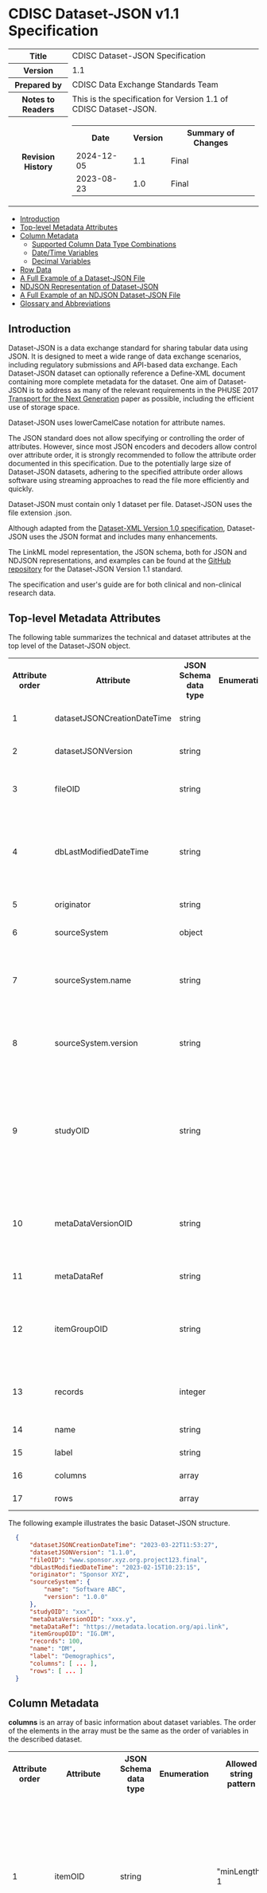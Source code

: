 # CDISC Dataset-JSON v1.1 Specification

<table title="Version information">
  <colgroup>
    <col class="first">
    <col>
  </colgroup>
  <tbody>
    <tr>
      <th>Title</th>
      <td>CDISC Dataset-JSON Specification</td>
    </tr>
    <tr>
      <th>Version</th>
      <td>1.1</td>
    </tr>
    <tr>
      <th>Prepared by</th>
      <td>CDISC Data Exchange Standards Team</td>
    </tr>
    <tr>
      <th>Notes to Readers</th>
      <td>This is the specification for Version 1.1 of CDISC Dataset-JSON.</td>
    </tr>
    <tr>
      <th colspan="1">Revision History</th>
      <td colspan="1">
        <table title="Revision  hidstory">
          <tbody>
            <tr>
              <th>Date</th>
              <th>Version</th>
              <th>Summary of Changes</th>
            </tr>
            <tr>
              <td>2024-12-05</td>
              <td>1.1</td>
              <td>Final</td>
            </tr>
            <tr>
              <td>2023-08-23</td>
              <td>1.0</td>
              <td>Final</td>
            </tr>
          </tbody>
        </table>
      </td>
    </tr>
  </tbody>
</table>

- [Introduction](#introduction)
- [Top-level Metadata Attributes](#toplevelmetadataattributes)
- [Column Metadata](#columnmetadata)
  - [Supported Column Data Type Combinations](#supportedcolumndatatypecombinations)
  - [Date/Time Variables](#datetimevariables)
  - [Decimal Variables](#decimalvariables)
- [Row Data](#rowdata)
- [A Full Example of a Dataset-JSON File](#afullexampleofadatasetjsonfile)
- [NDJSON Representation of Dataset-JSON](#ndjsonrepresentationofdatasetjson)
- [A Full Example of an NDJSON Dataset-JSON File](#afullexampleofanndjsondatasetjsonfile)
- [Glossary and Abbreviations](#glossaryandabbreviations)

## <a id="introduction"></a>Introduction

Dataset-JSON is a data exchange standard for sharing tabular data using JSON. It is designed to meet a wide range of data exchange scenarios, including regulatory submissions and API-based data exchange. Each Dataset-JSON dataset can optionally reference a Define-XML document containing more complete metadata for the dataset. One aim of Dataset-JSON is to address as many of the relevant requirements in the PHUSE 2017 [Transport for the Next Generation](https://www.cdisc.org/sites/default/files/2023-05/Transport-for-the-Next-Generation-Version-1.0.pdf) paper as possible, including the efficient use of storage space.

Dataset-JSON uses lowerCamelCase notation for attribute names.

The JSON standard does not allow specifying or controlling the order of attributes. However, since most JSON encoders and decoders allow control over attribute order, it is strongly recommended to follow the attribute order documented in this specification. Due to the potentially large size of Dataset-JSON datasets, adhering to the specified attribute order allows software using streaming approaches to read the file more efficiently and quickly.

Dataset-JSON must contain only 1 dataset per file. Dataset-JSON uses the file extension .json.

Although adapted from the [Dataset-XML Version 1.0 specification](https://www.cdisc.org/standards/foundational/dataset-xml/dataset-xml-v10), Dataset-JSON uses the JSON format and includes many enhancements.

The LinkML model representation, the JSON schema, both for JSON and NDJSON representations, and examples can be found at the [GitHub repository](https://github.com/cdisc-org/DataExchange-DatasetJson) for the Dataset-JSON Version 1.1 standard.

The specification and user's guide are for both clinical and non-clinical research data.

## <a id="toplevelmetadataattributes"></a>Top-level Metadata Attributes

 The following table summarizes the technical and dataset attributes at the top level of the Dataset-JSON object.

<table title="Top-level Metadata Attributes">
  <tbody>
    <tr>
      <th>Attribute order</th>
      <th>Attribute</th>
      <th>JSON Schema data type</th>
      <th>Enumeration</th>
      <th>Allowed string pattern</th>
      <th>Usage</th>
      <th>Description</th>
    </tr>
    <tr>
      <td>1</td>
      <td>datasetJSONCreationDateTime</td>
      <td>string</td>
      <td></td>
      <td>YYYY-MM-DD<strong>T</strong>hh:mm:ss(.n+)?(((+|-)hh:mm)|Z)?</td>
      <td>Required</td>
      <td>The date/time the Dataset-JSON file was created.</td>
    </tr>
    <tr>
      <td>2</td>
      <td>datasetJSONVersion</td>
      <td>string</td>
      <td></td>
      <td>1.1(.(0|([1-9][0-9]*)))?</td>
      <td>Required</td>
      <td>The version of the Dataset-JSON standard used to create the dataset.</td>
    </tr>
    <tr>
      <td>3</td>
      <td>fileOID</td>
      <td>string</td>
      <td></td>
      <td>"minLength": 1</td>
      <td>Optional</td>
      <td>A unique identifier for this dataset. See the <a href="https://wiki.cdisc.org/display/PUB/Element+Identifiers+and+References">
          ODM specification</a> for OID considerations.
      </td>
    </tr>
    <tr>
      <td>4</td>
      <td>dbLastModifiedDateTime</td>
      <td>string</td>
      <td></td>
      <td>YYYY-MM-DD<strong>T</strong>hh:mm:ss(.n+)?(((+|-)hh:mm)|Z)?</td>
      <td>Optional</td>
      <td>The date/time the source database was last modified before creating the
          Dataset-JSON file. dbLastModifiedDateTime must be on or before the
          date/time the Dataset-JSON file was created (datasetJSONCreationDateTime).
      </td>
    </tr>
    <tr>
      <td>5</td>
      <td>originator</td>
      <td>string</td>
      <td></td>
      <td></td>
      <td>Optional</td>
      <td>The organization that generated the Dataset-JSON dataset.</td>
    </tr>
    <tr>
      <td>6</td>
      <td>sourceSystem</td>
      <td>object</td>
      <td></td>
      <td></td>
      <td>Optional</td>
      <td>The information system from which the content of this dataset was sourced.</td>
    </tr>
    <tr>
      <td>7</td>
      <td>sourceSystem.name</td>
      <td>string</td>
      <td></td>
      <td></td>
      <td>Required</td>
      <td>The name of the sourceSystem above. The sourceSystem itself
          is an optional attribute. However, when the sourceSystem is
          present, the name is a required attribute of the sourceSystem.
      </td>
    </tr>
    <tr>
      <td>8</td>
      <td>sourceSystem.version</td>
      <td>string</td>
      <td></td>
      <td></td>
      <td>Required</td>
      <td>The version of the sourceSystem above. The sourceSystem itself is an optional
          attribute. However, when the sourceSystem is present, the version is a
          required attribute of the sourceSystem.
      </td>
    </tr>
    <tr>
      <td>9</td>
      <td>studyOID</td>
      <td>string</td>
      <td></td>
      <td>"minLength": 1</td>
      <td>Optional</td>
      <td>Unique identifier for the
          study that may also function as a foreign key to a Study/@OID in an
          associated Define-XML document, or to any studyOID references that are used as
          keys in other documents; i.e., documents created based on the ICH
          eCTD STF Specification. See the
          <a href="https://wiki.cdisc.org/display/PUB/Element+Identifiers+and+References">ODM specification</a> for
          OID considerations.
      </td>
    </tr>
    <tr>
      <td>10</td>
      <td>metaDataVersionOID</td>
      <td>string</td>
      <td></td>
      <td>"minLength": 1</td>
      <td>Optional</td>
      <td>Unique identifier for the
          metadata version that may also function as a foreign key to a
          MetaDataVersion/@OID in an associated Define-XML file. See the <a href=
          "https://wiki.cdisc.org/display/PUB/Element+Identifiers+and+References">ODM specification</a>
          for OID considerations.
      </td>
    </tr>
    <tr>
      <td>11</td>
      <td>metaDataRef</td>
      <td>string</td>
      <td></td>
      <td></td>
      <td>Optional</td>
      <td>URI for the metadata file describing the dataset (e.g., a Define-XML file).
      </td>
    </tr>
    <tr>
      <td>12</td>
      <td>itemGroupOID</td>
      <td>string</td>
      <td></td>
      <td>"minLength": 1</td>
      <td>Required</td>
      <td>Unique identifier for the
          dataset that may also function as a foreign key to an
          ItemGroupDef/@OID in an associated Define-XML file. See the <a href="https://wiki.cdisc.org/display/PUB/Element+Identifiers+and+References">
          ODM specification</a> for OID considerations.
      </td>
    </tr>
    <tr>
      <td>13</td>
      <td>records</td>
      <td>integer</td>
      <td></td>
      <td>"minimum": 0</td>
      <td>Required</td>
      <td>The total number of records in
          a dataset. Since "rows" is an optional object, records=0 allows for the
          transfer of metadata without sending data.
      </td>
    </tr>
    <tr>
      <td>14</td>
      <td>name</td>
      <td>string</td>
      <td></td>
      <td>"minLength": 1</td>
      <td>Required</td>
      <td>The human-readable name for the dataset.</td>
    </tr>
    <tr>
      <td>15</td>
      <td>label</td>
      <td>string</td>
      <td></td>
      <td></td>
      <td>Required</td>
      <td>A short description of the
      dataset.</td>
    </tr>
    <tr>
      <td>16</td>
      <td>columns</td>
      <td>array</td>
      <td></td>
      <td></td>
      <td>Required</td>
      <td>An array of metadata objects that describe the dataset variables.</td>
    </tr>
    <tr>
      <td>17</td>
      <td>rows</td>
      <td>array</td>
      <td></td>
      <td></td>
      <td>Optional</td>
      <td>An array of data record arrays that represent the dataset rows.</td>
    </tr>
  </tbody>
</table>

  The following example illustrates the basic Dataset-JSON structure.

```json
  {
      "datasetJSONCreationDateTime": "2023-03-22T11:53:27",
      "datasetJSONVersion": "1.1.0",
      "fileOID": "www.sponsor.xyz.org.project123.final",
      "dbLastModifiedDateTime": "2023-02-15T10:23:15",
      "originator": "Sponsor XYZ",
      "sourceSystem": {
          "name": "Software ABC",
          "version": "1.0.0"
      },
      "studyOID": "xxx",
      "metaDataVersionOID": "xxx.y",
      "metaDataRef": "https://metadata.location.org/api.link",
      "itemGroupOID": "IG.DM",
      "records": 100,
      "name": "DM",
      "label": "Demographics",
      "columns": [ ... ],
      "rows": [ ... ]
  }
```  

## <a id="columnmetadata"></a>Column Metadata

**columns** is an array of basic information about dataset variables. The order of the elements in the array must be the same as the order of variables in the described dataset.

<table title="Column metadata">
  <tbody>
    <tr>
      <th>Attribute order</th>
      <th>Attribute</th>
      <th>JSON Schema data type</th>
      <th>Enumeration</th>
      <th>Allowed string pattern</th>
      <th>Usage</th>
      <th>Description</th>
    </tr>
    <tr>
      <td>1</td>
      <td>itemOID</td>
      <td>string</td>
      <td></td>
      <td>"minLength": 1</td>
      <td>Required</td>
      <td>Unique identifier for the
        variable that may also function as a foreign key to an
        ItemDef/@OID in an associated Define-XML file. See the <a href=
        "https://wiki.cdisc.org/display/PUB/Element+Identifiers+and+References">ODM specification</a> for OID considerations.
      </td>
    </tr>
    <tr>
      <td>2</td>
      <td>name</td>
      <td>string</td>
      <td></td>
      <td>"minLength": 1</td>
      <td>Required</td>
      <td>Variable name</td>
    </tr>
    <tr>
      <td>3</td>
      <td>label</td>
      <td>string</td>
      <td></td>
      <td></td>
      <td>Required</td>
      <td>Variable description</td>
    </tr>
    <tr>
      <td>4</td>
      <td>dataType</td>
      <td>string</td>
      <td>["string", "integer", "decimal", "float", "double",
          "boolean", "datetime", "date", "time", "URI"]
      </td>
      <td></td>
      <td>Required</td>
      <td>Logical data type of the variable. The dataType attribute represents
          the planned specificity of the data.
          <p>See the <a href=
          "https://wiki.cdisc.org/display/PUB/Data+Formats">ODM Data Formats</a> specification
          for details.</p>
          <p><strong>Note:</strong> Decimal numbers represented as a string
          in JSON must use the dot (.) as the decimal separator. When a
          thousand separator is used in a decimal represented as string, the
          comma is used.</p>
          <p><strong>Note:</strong> The boolean data type in JSON only
          supports true and false. Currently, CDISC standards like ADaM,
          SDTM, and SEND do not support the boolean data type. These
          standards instead use flags like "Y" and "N".</p>
      </td>
    </tr>
    <tr>
      <td>5</td>
      <td>targetDataType</td>
      <td>string</td>
      <td>["integer", "decimal"]</td>
      <td></td>
      <td>Optional</td>
      <td>Indicates the data type into which the receiving system
          must transform the associated Dataset-JSON variable. The variable
          with the data type attribute of dataType must be converted into the
          targetDataType when transforming the Dataset-JSON dataset into a
          format for operational use (e.g., SAS dataset, R dataframe, loading
          into a system's data store). Only specify targetDataType when it is
          different from the dataType attribute or the JSON data type and
          the data needs to be transformed by the receiving system.
          See the Supported Column Data Type Combinations table for details
          on usage. See the <a href="https://wiki.cdisc.org/display/PUB/Dataset-JSON+v1.1+User%27s+Guide">User's Guide</a> for additional
          information.
      </td>
    </tr>
    <tr>
      <td>6</td>
      <td>length</td>
      <td>integer</td>
      <td></td>
      <td>"minimum":1</td>
      <td>Optional</td>
      <td>Specifies the number of characters allowed for the variable value when it is represented as a text.
          See the definition and notes of the
          ItemDef Length attribute in the <a href="https://wiki.cdisc.org/display/PUB/ItemDef">ODM specification</a>
          for more details. Just like
          in the Define-XML specification, the variable lengths are planned lengths.
      </td>
    </tr>
    <tr>
      <td>7</td>
      <td>displayFormat</td>
      <td>string</td>
      <td></td>
      <td></td>
      <td>Optional</td>
      <td>A SAS display format value used for data visualization of numeric float and date values.</td>
    </tr>
    <tr>
      <td>8</td>
      <td>keySequence</td>
      <td>integer</td>
      <td></td>
      <td>"minimum":1</td>
      <td>Optional</td>
      <td>Indicates that this item is a key variable in the dataset structure.
          It also provides an ordering for the keys.
      </td>
    </tr>
  </tbody>
</table>

  The following example shows the columns metadata structure.

```json
"columns": [
    {
        "itemOID": "IT.DM.STUDYID",
        "name": "STUDYID",
        "label": "Study Identifier",
        "dataType": "string",
        "length": 12,
        "keySequence": 1,
    },
    {
        "itemOID": "IT.DM.DOMAIN",
        "name": "DOMAIN",
        "label": "Domain Abbreviation",
        "dataType": "string",
        "length": 2
    },
    ...
]
```

### <a id="supportedcolumndatatypecombinations"></a>Supported Column Data Type Combinations

The JSON data type mentioned in the "Supported Column Data Type Combinations" table is the data type of the actual data in the "rows" arrays in the Dataset-JSON file. This JSON data type is defined by the Dataset-JSON Schema, but only includes "string", "integer", "boolean", number", and null. It does not include "array" or "object".

<table title="Supported Column Data Type Combinations">
  <tbody>
    <tr>
      <th>dataType (logical)</th>
      <th>JSON data type</th>
      <th>targetDataType</th>
      <th>Comment</th>
    </tr>
    <tr>
      <td>string</td>
      <td>string</td>
      <td></td>
      <td></td>
    </tr>
    <tr>
      <td>integer</td>
      <td>integer</td>
      <td></td>
      <td></td>
    </tr>
    <tr>
      <td>decimal</td>
      <td>string</td>
      <td>decimal</td>
      <td>decimal is exchanged as a string and uses "." as the decimal separator</td>
    </tr>
    <tr>
      <td>float</td>
      <td>number</td>
      <td></td>
      <td></td>
    </tr>
    <tr>
      <td>double</td>
      <td>number</td>
      <td></td>
      <td></td>
    </tr>
    <tr>
      <td>boolean</td>
      <td>boolean</td>
      <td></td>
      <td></td>
    </tr>
    <tr>
      <td>datetime</td>
      <td>string</td>
      <td></td>
      <td>ISO 8601 datetime as a string</td>
    </tr>
    <tr>
      <td>date</td>
      <td>string</td>
      <td></td>
      <td>ISO 8601 date as a string</td>
    </tr>
    <tr>
      <td>time</td>
      <td>string</td>
      <td></td>
      <td>ISO 8601 time as a string</td>
    </tr>
    <tr>
      <td>datetime</td>
      <td>string</td>
      <td>integer</td>
      <td>ISO 8601 datetime as an integer (use case: ADaM)</td>
    </tr>
    <tr>
      <td>date</td>
      <td>string</td>
      <td>integer</td>
      <td>ISO 8601 date as an integer (use case: ADaM)</td>
    </tr>
    <tr>
      <td>time</td>
      <td>string</td>
      <td>integer</td>
      <td>ISO 8601 time as an integer (use case: ADaM)</td>
    </tr>
    <tr>
      <td>URI</td>
      <td>string</td>
      <td></td>
      <td></td>
    </tr>
  </tbody>
</table>

### <a id="datetimevariables"></a>Date/Time Variables

Timing variables (datetime, date, time) are stored as ISO 8601 strings in the JSON format. The targetDataType attribute needs to be specified when different from dataType attribute or the JSON data type.

For example, consider the following AE dataset. The AESTDTC and AEENDTC variables have "date" as their logical data type (dataType attribute), and since the values are already ISO 8601 strings in the data, no conversion is needed to a string in JSON format. The targetDataType for the date and datetime variables does not need to be mentioned for SDTM datasets as the logical type is the same as the JSON data type.

```json
"columns": [
    {"itemOID": "IT.AE.STUDYID", "name": "STUDYID", "label": "Study Identifier", "dataType": "string", "length": 12},
    {"itemOID": "IT.AE.DOMAIN", "name": "DOMAIN", "label": "Domain Abbreviation", "dataType": "string", "length": 2},
    {"itemOID": "IT.AE.USUBJID", "name": "USUBJID", "label": "Unique Subject Identifier", "dataType": "string", "length": 8, "keySequence": 1},
    ...
    {"itemOID": "IT.AE.AESTDTC", "name": "AESTDTC", "label": "Start Date/Time of Adverse Event", "dataType": "date", "keySequence": 4},
    {"itemOID": "IT.AE.AEENDTC", "name": "AEENDTC", "label": "End Date/Time of Adverse Event", "dataType": "date"},
    ...
]
"rows": [
    ["CDISCPILOT01", "AE", "CDISC001", ..., "2012-12-02", "2013-05-20", ...]
]
```

For ADaM datasets, the targetDataType must be set to integer. Consider the following example of ADAE data. The targetDataType attribute is mentioned, as the logical data type is different from the JSON data type. Also note that the displayFormat attribute has been specified as "E8601DA" so that SAS can display these numeric values in a user-friendly way.

```json
"columns": [
    {"itemOID": "IT.ADAE.STUDYID", "name": "STUDYID", "label": "Study Identifier", "dataType": "string", "length": 12},
    {"itemOID": "IT.ADAE.SITEID", "name": "SITEID", "label": "Study Site Identifier", "dataType": "string", "length": 3},
    {"itemOID": "IT.ADAE.USUBJID", "name": "USUBJID", "label": "Unique Subject Identifier", "dataType": "string", "length": 11, "keySequence": 1},
    ...
    {"itemOID": "IT.ADAE.TRTSDT", "name": "TRTSDT", "label": "Date of First Exposure to Treatment", "dataType": "date", "targetDataType": "integer", "displayFormat": "E8601DA."},
    {"itemOID": "IT.ADAE.TRTEDT", "name": "TRTEDT", "label": "Date of Last Exposure to Treatment", "dataType": "date", "targetDataType": "integer", "displayFormat": "E8601DA."},
    {"itemOID": "IT.ADAE.ASTDT", "name": "ASTDT", "label": "Analysis Start Date", "dataType": "date", "targetDataType": "integer", "displayFormat": "E8601DA.", "keySequence": 3},
    ...
]
"rows": [
    ["CDISCPILOT01", 701", "CDISC001", ..., "2014-01-02", "2014-07-02", "2014-01-03", ...]
    ...
]
```

### <a id="decimalvariables"></a>Decimal Variables

Some decimal variables can be exchanged as a string in JSON to represent terminating decimal fractions without rounding. Hence, the targetDataType is "decimal" and JSON data type is "string".

For example:

```json
"columns": [ ...
    {"itemOID": "IT.ADSL.BMIBL", "name": "BMIBL", "label": "Baseline BMI (kg/m^2)", "dataType": "decimal", "targetDataType": "decimal", "length": 16},
    {"itemOID": "IT.ADSL.HEIGHTBL", "name": "HEIGHTBL", "label": "Baseline Height (cm)", "dataType": "decimal", "targetDataType": "decimal", "length": 5},
    ...
]
"rows": [
    [ ..., "30.8983333232059", "162.9",  ... ],
    [ ..., "28.977529926378", "171.1", ... ],
    ...
]
```

## <a id="rowdata"></a>Row Data

**rows**</strong>** is an array of records with variables values. Each record itself is also represented as an array of variables values.

```json
"columns": [
    {"itemOID": "IT.DM.STUDYID", "name": "STUDYID", "label": "Study Identifier", "dataType": "string", "length": 12, "keySequence": 1},
    {"itemOID": "IT.DM.DOMAIN", "name": "DOMAIN", "label": "Domain Abbreviation", "dataType": "string", "length": 2},
    {"itemOID": "IT.DM.USUBJID", "name": "USUBJID", "label": "Unique Subject Identifier", "dataType": "string", "length": 8, "keySequence": 2},
    ...
    {"itemOID": "IT.DM.AGE", "name": "AGE", "label": "Age", "dataType": "integer"},
    {"itemOID": "IT.DM.AGEU", "name": "AGEU", "label": "Age Units", "dataType": "string", "length": 5},
    ...
   ],
"rows": [
    ["MyStudy", "DM", "CDISC001", ..., 56, "YEARS", ...],
    ["MyStudy", "DM", "CDISC002", ..., 26, "YEARS", ...],
    ...
]
```

Missing values are represented by null. Empty strings are represented by "".

Example:

```json
"columns": [
    {"itemOID": "IT.DM.STUDYID", "name": "STUDYID", "label": "Study Identifier", "dataType": "string", "length": 12, "keySequence": 1},
    {"itemOID": "IT.DM.DOMAIN", "name": "DOMAIN", "label": "Domain Abbreviation", "dataType": "string", "length": 2},
    {"itemOID": "IT.DM.USUBJID", "name": "USUBJID", "label": "Unique Subject Identifier", "dataType": "string", "length": 8, "keySequence": 2},
    ...
    {"itemOID": "IT.DM.AGE", "name": "AGE", "label": "Age", "dataType": "integer"},
    {"itemOID": "IT.DM.AGEU", "name": "AGEU", "label": "Age Units", "dataType": "string", "length": 5},
    ...
   ],
"rows": [
    ["MyStudy", "DM", "CDISC001", ..., null, null, ...],
    ["MyStudy", "DM", "CDISC002", ..., null, "", ...],
    ...
]
```

## <a id="afullexampleofadatasetjsonfile"></a>A Full Example of a Dataset-JSON File

```json
{
  "datasetJSONCreationDateTime": "2023-06-28T15:38:43",
  "datasetJSONVersion": "1.1.0",
  "fileOID": "www.sponsor.xyz.org.project123.final",
  "dbLastModifiedDateTime": "2023-05-31T00:00:00",
  "originator": "Sponsor XYZ",
  "sourceSystem": {
      "name": "Software ABC",
      "version": "1.0.0"
  },
  "studyOID": "cdisc.com.CDISCPILOT01",
  "metaDataVersionOID": "MDV.MSGv2.0.SDTMIG.3.3.SDTM.1.7",
  "metaDataRef": "https://metadata.location.org/CDISCPILOT01/define.xml",
  "itemGroupOID": "IG.DM",
  "records": 18,
  "name": "DM",
  "label": "Demographics",
  "columns": [
      {"itemOID": "IT.DM.STUDYID", "name": "STUDYID", "label": "Study Identifier", "dataType": "string", "length": 12, "keySequence": 1},
      {"itemOID": "IT.DM.DOMAIN", "name": "DOMAIN", "label": "Domain Abbreviation", "dataType": "string", "length": 2},
      {"itemOID": "IT.DM.USUBJID", "name": "USUBJID", "label": "Unique Subject Identifier", "dataType": "string", "length": 8, "keySequence": 2},
      ...
      {"itemOID": "IT.DM.AGE", "name": "AGE", "label": "Age", "dataType": "integer"},
      {"itemOID": "IT.DM.AGEU", "name": "AGEU", "label": "Age Units", "dataType": "string", "length": 5},
      ...
  ],
  "rows": [
      ["CDISCPILOT01", "DM", "CDISC001", ..., 84, "YEARS", ...],
      ["CDISCPILOT01", "DM", "CDISC002", ..., 76, "YEARS", ...],
      ["CDISCPILOT01", "DM", "CDISC003", ..., 61, "YEARS", ...],
      ...
  ]
}
```

## <a id="ndjsonrepresentationofdatasetjson"></a>NDJSON Representation of Dataset-JSON

The purpose of the NDJSON, or new-line delimited JSON, representation of Dataset-JSON is to simplify streaming large datasets. With NDJSON, a dataset can easily be read or written one row at a time without loading the entire dataset into memory. The NDJSON and JSON dataset content are the same. In a data-exchange scenario, the sender and receiver determine whether to use the JSON or the NDJSON representation of Dataset-JSON.

NDJSON is a standard for delimiting JSON in stream protocols. In NDJSON, each line is valid JSON. JSON is delimited by the new-line character (\n or 0x0A), which may be preceded by a carriage return character (\r or 0x0D). UTF-8 encoding is expected. NDJSON uses the file extension .ndjson.

The Dataset-JSON NDJSON format is created from the Dataset-JSON standard by:

* Row 1. Create 1 JSON object that contains the metadata, including the dataset attributes and column definitions.
* Row 2-n. Create 1 JSON array per data row

## <a id="afullexampleofanndjsondatasetjsonfile"></a>A Full Example of an NDJSON Dataset-JSON File

```json
{"datasetJSONCreationDateTime": "2023-06-28T15:38:43", "datasetJSONVersion": "1.1.0", "fileOID": "www.sponsor.xyz.org.project123.final", "dbLastModifiedDateTime": "2023-05-31T00:00:00", "originator": "Sponsor XYZ", "sourceSystem": {"name": "Software ABC", "version": "1.0.0"}, "studyOID": "cdisc.com.CDISCPILOT01", "metaDataVersionOID": "MDV.MSGv2.0.SDTMIG.3.3.SDTM.1.7", "metaDataRef": "https://metadata.location.org/CDISCPILOT01/define.xml", "itemGroupOID": "IG.DM", "records": 18, "name": "DM", "label": "Demographics", "columns": [{"itemOID": "IT.DM.STUDYID", "name": "STUDYID", "label": "Study Identifier", "dataType": "string", "length": 12, "keySequence": 1}, {"itemOID": "IT.DM.DOMAIN", "name": "DOMAIN", "label": "Domain Abbreviation", "dataType": "string", "length": 2},  {"itemOID": "IT.DM.USUBJID", "name": "USUBJID", "label": "Unique Subject Identifier", "dataType": "string", "length": 8, "keySequence": 2}, ..., {"itemOID": "IT.DM.AGE", "name": "AGE", "label": "Age", "dataType": "integer"}, {"itemOID": "IT.DM.AGEU", "name": "AGEU", "label": "Age Units", "dataType": "string", "length": 5}, ...]}
["CDISCPILOT01", "DM", "CDISC001", ..., 84, "YEARS", ...]
["CDISCPILOT01", "DM", "CDISC002", ..., 76, "YEARS", ...]
["CDISCPILOT01", "DM", "CDISC003", ..., 61, "YEARS", ...]
 ...
```

Each row in an NDJSON file can be parsed and processed as stand-alone JSON.

## <a id="glossaryandabbreviations"></a>Glossary and Abbreviations

<table title="Glossary and Abbreviations">
  <tbody>
    <tr>
      <th scope="col">Term</th>
      <th scope="col">Stands for, plus Reference to CDISC Standard or source
      of information</th>
    </tr>
    <tr>
      <td>ADaM</td>
      <td>
        Analysis Dataset Model. CDISC Foundational standard for modeling
        data: <a href=
        "https://www.cdisc.org/standards/foundational/adam">https://www.cdisc.org/standards/foundational/adam</a>
      </td>
    </tr>
    <tr>
      <td>API</td>
      <td>
        Application Programming Interface
      </td>
    </tr>
    <tr>
      <td>Define-XML</td>
      <td>
        CDISC Data Exchange standard for sharing metadata: <a href=
        "https://www.cdisc.org/standards/data-exchange/define-xml">https://www.cdisc.org/standards/data-exchange/define-xml</a>
      </td>
    </tr>
    <tr>
      <td>GitHub</td>
      <td>
        GitHub is a web-based platform that allows developers to store,
        share, and collaborate on code
      </td>
    </tr>
    <tr>
      <td>JSON</td>
      <td>
        JavaScript Object Notation
      </td>
    </tr>
    <tr>
      <td>ICH</td>
      <td>
        International Council for Harmonisation: <a href=
        "https://www.ich.org">https://www.ich.org</a>, <a href=
        "https://www.ich.org/page/study-tagging-file-specification-and-related-files">
        https://www.ich.org/page/study-tagging-file-specification-and-related-files</a>
      </td>
    </tr>
    <tr>
      <td>LinkML</td>
      <td>
        Linked Data Modeling Language: <a href=
        "https://linkml.io/linkml/">https://linkml.io/linkml/</a>
      </td>
    </tr>
    <tr>
      <td>NDJSON</td>
      <td>
        Newline delimited JSON
      </td>
    </tr>
    <tr>
      <td>ODM</td>
      <td>
        Operational Data Model: <a href=
        "https://www.cdisc.org/standards/data-exchange/odm">https://www.cdisc.org/standards/data-exchange/odm</a>
      </td>
    </tr>
    <tr>
      <td>SDTM</td>
      <td>
        Study Data Tabulation Model. CDISC Foundational standard for
        modeling data: <a href=
        "https://www.cdisc.org/standards/foundational/sdtm">https://www.cdisc.org/standards/foundational/sdtm</a>
      </td>
    </tr>
    <tr>
      <td>URI</td>
      <td>
        URI Uniform Resource Identifier
      </td>
    </tr>
    <tr>
      <td>URL</td>
      <td>
        URI Uniform Resource Locator
      </td>
    </tr>
  </tbody>
</table>
